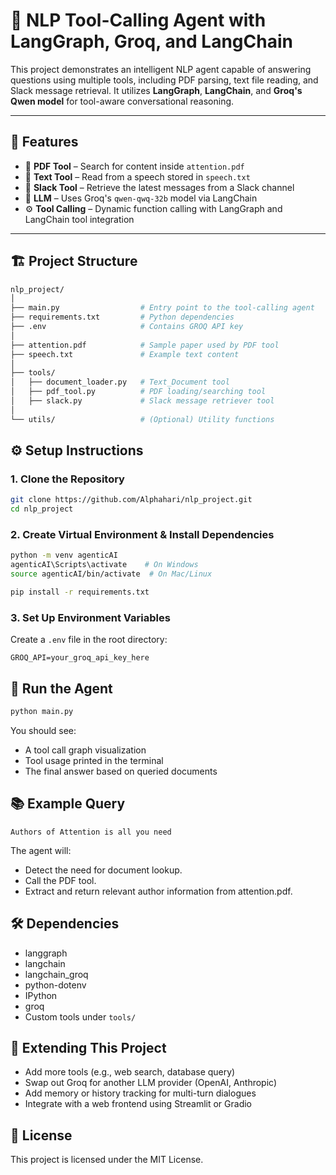 # 🧠 NLP Tool-Calling Agent with LangGraph, Groq, and LangChain

This project demonstrates an intelligent NLP agent capable of answering questions using multiple tools, including PDF parsing, text file reading, and Slack message retrieval. It utilizes **LangGraph**, **LangChain**, and **Groq's Qwen model** for tool-aware conversational reasoning.

---

## 🚀 Features

- 📄 **PDF Tool** – Search for content inside `attention.pdf`
- 📜 **Text Tool** – Read from a speech stored in `speech.txt`
- 💬 **Slack Tool** – Retrieve the latest messages from a Slack channel
- 🧠 **LLM** – Uses Groq's `qwen-qwq-32b` model via LangChain
- ⚙️ **Tool Calling** – Dynamic function calling with LangGraph and LangChain tool integration

---

## 🏗️ Project Structure

```bash
nlp_project/
│
├── main.py                  # Entry point to the tool-calling agent
├── requirements.txt         # Python dependencies
├── .env                     # Contains GROQ API key
│
├── attention.pdf            # Sample paper used by PDF tool
├── speech.txt               # Example text content
│
├── tools/
│   ├── document_loader.py   # Text_Document tool
│   ├── pdf_tool.py          # PDF loading/searching tool
│   ├── slack.py             # Slack message retriever tool
│
└── utils/                   # (Optional) Utility functions
```

## ⚙️ Setup Instructions

### 1. Clone the Repository
```bash
git clone https://github.com/Alphahari/nlp_project.git
cd nlp_project
```

### 2. Create Virtual Environment & Install Dependencies
```bash
python -m venv agenticAI
agenticAI\Scripts\activate    # On Windows
source agenticAI/bin/activate  # On Mac/Linux

pip install -r requirements.txt
```

### 3. Set Up Environment Variables

Create a `.env` file in the root directory:
```env
GROQ_API=your_groq_api_key_here
```

## 🧪 Run the Agent
```bash
python main.py
```
You should see:
- A tool call graph visualization
- Tool usage printed in the terminal
- The final answer based on queried documents

## 📚 Example Query
```text
Authors of Attention is all you need
```
The agent will:
- Detect the need for document lookup.
- Call the PDF tool.
- Extract and return relevant author information from attention.pdf.

## 🛠️ Dependencies

- langgraph
- langchain
- langchain_groq
- python-dotenv
- IPython
- groq
- Custom tools under `tools/`

## 🧩 Extending This Project

- Add more tools (e.g., web search, database query)
- Swap out Groq for another LLM provider (OpenAI, Anthropic)
- Add memory or history tracking for multi-turn dialogues
- Integrate with a web frontend using Streamlit or Gradio

## 📜 License

This project is licensed under the MIT License.